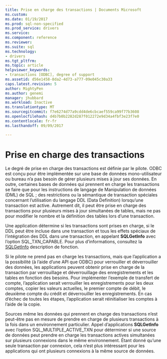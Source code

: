 ```yaml
---
title: Prise en charge des transactions | Documents Microsoft
ms.custom: 
ms.date: 01/19/2017
ms.prod: sql-non-specified
ms.prod_service: drivers
ms.service: 
ms.component: reference
ms.reviewer: 
ms.suite: sql
ms.technology:
- drivers
ms.tgt_pltfrm: 
ms.topic: article
helpviewer_keywords:
- transactions [ODBC], degree of support
ms.assetid: d56e1458-8da2-4d73-a777-09e045c30a33
caps.latest.revision: 5
author: MightyPen
ms.author: genemi
manager: jhubbard
ms.workload: Inactive
ms.translationtype: MT
ms.sourcegitcommit: f7e6274d77a9cdd4de6cbcaef559ca99f77b3608
ms.openlocfilehash: d4b7b0b2282d287f012272e9d34a4fbf3e23f7e0
ms.contentlocale: fr-fr
ms.lasthandoff: 09/09/2017

---
```

# <a name="transaction-support"></a>Prise en charge des transactions
Le degré de prise en charge des transactions est définie par le pilote. ODBC est conçu pour être implémentée sur une base de données mono-utilisateur ou bureau n’a pas besoin de gérer plusieurs mises à jour ses données. En outre, certaines bases de données qui prennent en charge les transactions se faire que pour les instructions de langage de Manipulation de données (DML) de SQL ; des restrictions ou la sémantique de transaction spéciales concernant l’utilisation du langage DDL (Data Definition) lorsqu’une transaction est active. Autrement dit, il peut être prise en charge des transactions pour plusieurs mises à jour simultanées de tables, mais ne pas pour modifier le nombre et la définition des tables lors d’une transaction.  
  
 Une application détermine si les transactions sont prises en charge, si le DDL peut être incluse dans une transaction et tous les effets spéciaux de l’intégration des DDL dans une transaction, en appelant **SQLGetInfo** avec l’option SQL_TXN_CAPABLE. Pour plus d’informations, consultez la [SQLGetInfo](../../../odbc/reference/syntax/sqlgetinfo-function.md) description de fonction.  
  
 Si le pilote ne prend pas en charge les transactions, mais que l’application a la possibilité (à l’aide d’une API que ODBC) pour verrouiller et déverrouiller des données, les applications peuvent obtenir prise en charge de la transaction par verrouillage et déverrouillage des enregistrements et les tables en fonction des besoins. Pour implémenter l’exemple de transfert de compte, l’application serait verrouiller les enregistrements pour les deux comptes, copier les valeurs actuelles, le premier compte de débit, le deuxième compte du crédit et déverrouiller les enregistrements. En cas d’échec de toutes les étapes, l’application serait réinitialiser les comptes à l’aide de la copie.  
  
 Sources même les données qui prennent en charge des transactions n’est peut-être pas en mesure de prendre en charge de plusieurs transactions à la fois dans un environnement particulier. Appel d’applications **SQLGetInfo** avec l’option SQL_MULTIPLE_ACTIVE_TXN pour déterminer si une source de données peut prendre en charge les transactions actives simultanées sur plusieurs connexions dans le même environnement. Étant donné qu’une seule transaction par connexion, cela n’est plus intéressant pour les applications qui ont plusieurs connexions à la même source de données.

